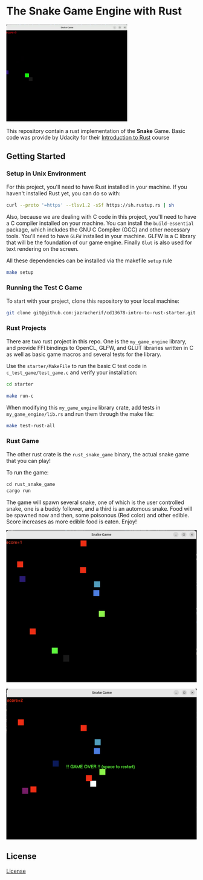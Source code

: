 # The Snake Game Engine with Rust

<img src="./readme_image_assets/game.gif"/>

This repository contain a rust implementation of the **Snake** Game. Basic code was provide by Udacity for their [Introduction to Rust](https://www.udacity.com/course/intro-to-rust--cd13678) course

## Getting Started

### Setup in Unix Environment

For this project, you'll need to have Rust installed in your machine. If you haven't installed Rust yet, you can do so with:

```bash
curl --proto '=https' --tlsv1.2 -sSf https://sh.rustup.rs | sh
```

Also, because we are dealing with C code in this project, you'll need to have a C compiler installed on your machine. You can install the `build-essential` package, which includes the GNU C Compiler (GCC) and other necessary tools. You'll need to have `GLFW` installed in your machine. GLFW is a C library that will be the foundation of our game engine. Finally `Glut` is also used for text rendering on the screen. 

All these dependencies can be installed via the makefile `setup` rule

```bash
make setup
```

### Running the Test C Game

To start with your project, clone this repository to your local machine:

```bash
git clone git@github.com:jazracherif/cd13678-intro-to-rust-starter.git
```

### Rust Projects

There are two rust project in this repo. One is the `my_game_engine` library, and provide FFI bindings to OpenCL, GLFW, and GLUT libraries written in C as well as basic game macros and several tests for the library.

Use the `starter/MakeFile` to run the basic C test code in `c_test_game/test_game.c` and verify your installation:

```bash
cd starter
```

```bash
make run-c
```

When modifying this `my_game_engine` library crate, add tests in `my_game_engine/lib.rs` and run them through the make file:

```bash
make test-rust-all
```

### Rust Game

The other rust crate is the `rust_snake_game` binary, the actual snake game that you can play!

To run the game:

```rust
cd rust_snake_game
cargo run
```

The game will spawn several snake, one of which is the user controlled snake, one is a buddy follower, and a third is an automous snake. Food will be spawned now and then, some poisonous (Red color) and other edible. Score increases as more edible food is eaten. Enjoy!


![readme_image_assets/snake_game.jpg](readme_image_assets/snake_game.jpg)

![readme_image_assets/snake_game2.jpg](readme_image_assets/snake_game2.png)


## License

[License](LICENSE.txt)
